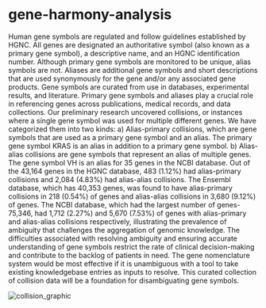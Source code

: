 # gene-harmony-analysis
Human gene symbols are regulated and follow guidelines established by HGNC. All genes are designated an authoritative symbol (also known as a primary gene symbol), a descriptive name, and an HGNC identification number. Although primary gene symbols are monitored to be unique, alias symbols are not. Aliases are additional gene symbols and short descriptions that are used synonymously for the gene and/or any associated gene products. Gene symbols are curated from use in databases, experimental results, and literature. Primary gene symbols and aliases play a crucial role in referencing genes across publications, medical records, and data collections. Our preliminary research uncovered collisions, or instances where a single gene symbol was used for multiple different genes. We have categorized them into two kinds: a) Alias-primary collisions, which are gene symbols that are used as a primary gene symbol and an alias. The primary gene symbol KRAS is an alias in addition to a primary gene symbol. b) Alias-alias collisions are gene symbols that represent an alias of multiple genes. The gene symbol VH is an alias for 35 genes in the NCBI database. Out of the 43,164 genes in the HGNC database, 483 (1.12%) had alias-primary collisions and 2,084 (4.83%) had alias-alias collisions. The Ensembl database, which has 40,353 genes, was found to have alias-primary collisions in 218 (0.54%) of genes and alias-alias collisions in 3,680 (9.12%) of genes. The NCBI database, which had the largest number of genes- 75,346, had 1,712 (2.27%) and 5,670 (7.53%) of genes with alias-primary and alias-alias collisions respectively, illustrating the prevalence of ambiguity that challenges the aggregation of genomic knowledge. 
The difficulties associated with resolving ambiguity and ensuring accurate understanding of gene symbols restrict the rate of clinical decision-making and contribute to the backlog of patients in need. The gene nomenclature system would be most effective if it is unambiguous with a tool to take existing knowledgebase entries as inputs to resolve. This curated collection of collision data will be a foundation for disambiguating gene symbols.

![collision_graphic](https://github.com/cancervariants/gene-harmony-analysis/assets/109570522/91425d67-0884-4fbc-83ab-e7cfd8bd57bd)

